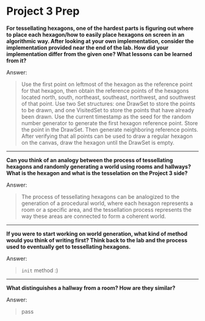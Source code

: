 # Project 3 Prep

**For tessellating hexagons, one of the hardest parts is figuring out where to place each hexagon/how to easily place hexagons on screen in an algorithmic way.
After looking at your own implementation, consider the implementation provided near the end of the lab.
How did your implementation differ from the given one? What lessons can be learned from it?**

Answer:
> Use the first point on leftmost of the hexagon as the reference point for that hexagon, then obtain the reference points of the hexagons located north, south, northeast, southeast, northwest, and southwest of that point. 
> Use two Set structures: one DrawSet to store the points to be drawn, and one VisitedSet to store the points that have already been drawn. 
> Use the current timestamp as the seed for the random number generator to generate the first hexagon reference point. 
> Store the point in the DrawSet. Then generate neighboring reference points.
> After verifying that all points can be used to draw a regular hexagon on the canvas, draw the hexagon until the DrawSet is empty.

-----

**Can you think of an analogy between the process of tessellating hexagons and randomly generating a world using rooms and hallways?
What is the hexagon and what is the tesselation on the Project 3 side?**

Answer:
>  The process of tessellating hexagons can be analogized to the generation of a procedural world, where each hexagon represents a room or a specific area, and the tessellation process represents the way these areas are connected to form a coherent world.

-----
**If you were to start working on world generation, what kind of method would you think of writing first? 
Think back to the lab and the process used to eventually get to tessellating hexagons.**

Answer:

> `init` method :)

-----
**What distinguishes a hallway from a room? How are they similar?**

Answer:

> pass
